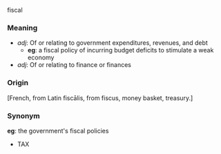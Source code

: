 fiscal
### Meaning
+ _adj_: Of or relating to government expenditures, revenues, and debt
    + __eg__: a fiscal policy of incurring budget deficits to stimulate a weak economy
+ _adj_: Of or relating to finance or finances

### Origin

[French, from Latin fiscālis, from fiscus, money basket, treasury.]

### Synonym

__eg__: the government's fiscal policies

+ TAX


